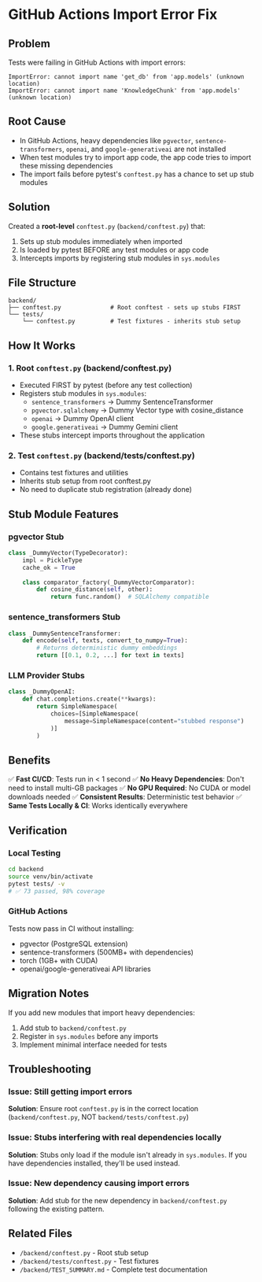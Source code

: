 # GitHub Actions Import Error Fix

## Problem
Tests were failing in GitHub Actions with import errors:
```
ImportError: cannot import name 'get_db' from 'app.models' (unknown location)
ImportError: cannot import name 'KnowledgeChunk' from 'app.models' (unknown location)
```

## Root Cause
- In GitHub Actions, heavy dependencies like `pgvector`, `sentence-transformers`, `openai`, and `google-generativeai` are not installed
- When test modules try to import app code, the app code tries to import these missing dependencies
- The import fails before pytest's `conftest.py` has a chance to set up stub modules

## Solution
Created a **root-level** `conftest.py` (`backend/conftest.py`) that:
1. Sets up stub modules immediately when imported
2. Is loaded by pytest BEFORE any test modules or app code
3. Intercepts imports by registering stub modules in `sys.modules`

## File Structure
```
backend/
├── conftest.py              # Root conftest - sets up stubs FIRST
└── tests/
    └── conftest.py          # Test fixtures - inherits stub setup
```

## How It Works

### 1. Root `conftest.py` (backend/conftest.py)
- Executed FIRST by pytest (before any test collection)
- Registers stub modules in `sys.modules`:
  - `sentence_transformers` → Dummy SentenceTransformer
  - `pgvector.sqlalchemy` → Dummy Vector type with cosine_distance
  - `openai` → Dummy OpenAI client
  - `google.generativeai` → Dummy Gemini client
- These stubs intercept imports throughout the application

### 2. Test `conftest.py` (backend/tests/conftest.py)
- Contains test fixtures and utilities
- Inherits stub setup from root conftest.py
- No need to duplicate stub registration (already done)

## Stub Module Features

### pgvector Stub
```python
class _DummyVector(TypeDecorator):
    impl = PickleType
    cache_ok = True
    
    class comparator_factory(_DummyVectorComparator):
        def cosine_distance(self, other):
            return func.random()  # SQLAlchemy compatible
```

### sentence_transformers Stub
```python
class _DummySentenceTransformer:
    def encode(self, texts, convert_to_numpy=True):
        # Returns deterministic dummy embeddings
        return [[0.1, 0.2, ...] for text in texts]
```

### LLM Provider Stubs
```python
class _DummyOpenAI:
    def chat.completions.create(**kwargs):
        return SimpleNamespace(
            choices=[SimpleNamespace(
                message=SimpleNamespace(content="stubbed response")
            )]
        )
```

## Benefits

✅ **Fast CI/CD**: Tests run in < 1 second
✅ **No Heavy Dependencies**: Don't need to install multi-GB packages
✅ **No GPU Required**: No CUDA or model downloads needed
✅ **Consistent Results**: Deterministic test behavior
✅ **Same Tests Locally & CI**: Works identically everywhere

## Verification

### Local Testing
```bash
cd backend
source venv/bin/activate
pytest tests/ -v
# ✅ 73 passed, 98% coverage
```

### GitHub Actions
Tests now pass in CI without installing:
- pgvector (PostgreSQL extension)
- sentence-transformers (500MB+ with dependencies)
- torch (1GB+ with CUDA)
- openai/google-generativeai API libraries

## Migration Notes

If you add new modules that import heavy dependencies:
1. Add stub to `backend/conftest.py`
2. Register in `sys.modules` before any imports
3. Implement minimal interface needed for tests

## Troubleshooting

### Issue: Still getting import errors
**Solution**: Ensure root `conftest.py` is in the correct location (`backend/conftest.py`, NOT `backend/tests/conftest.py`)

### Issue: Stubs interfering with real dependencies locally
**Solution**: Stubs only load if the module isn't already in `sys.modules`. If you have dependencies installed, they'll be used instead.

### Issue: New dependency causing import errors
**Solution**: Add stub for the new dependency in `backend/conftest.py` following the existing pattern.

## Related Files
- `/backend/conftest.py` - Root stub setup
- `/backend/tests/conftest.py` - Test fixtures
- `/backend/TEST_SUMMARY.md` - Complete test documentation


